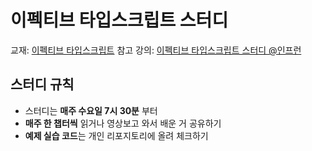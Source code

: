 # 이펙티브 타입스크립트 스터디
교재: [이펙티브 타입스크립트](http://www.kyobobook.co.kr/product/detailViewKor.laf?mallGb=KOR&ejkGb=KOR&linkClass=331405&barcode=9788966263134)
참고 강의: [이펙티브 타입스크립트 스터디 @인프런](https://www.inflearn.com/course/%EC%9D%B4%ED%8E%99%ED%8B%B0%EB%B8%8C-%ED%83%80%EC%9E%85%EC%8A%A4%ED%81%AC%EB%A6%BD%ED%8A%B8-%EC%8A%A4%ED%84%B0%EB%94%94)
## 스터디 규칙
* 스터디는 <b>매주 수요일 7시 30분</b> 부터
* <b>매주 한 챕터씩</b> 읽거나 영상보고 와서 배운 거 공유하기
* <b>예제 실습 코드</b>는 개인 리포지토리에 올려 체크하기
